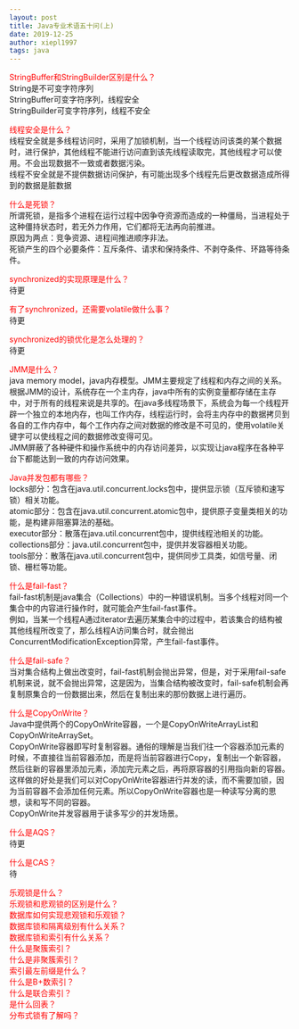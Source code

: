 ```yaml
---
layout: post
title: Java专业术语五十问(上)
date: 2019-12-25
author: xiepl1997
tags: java
---
```


<font color="#FF0000">StringBuffer和StringBuilder区别是什么？</font>  
String是不可变字符序列  
StringBuffer可变字符序列，线程安全  
StringBuilder可变字符序列，线程不安全  

<font color="#FF0000">线程安全是什么？</font>  
线程安全就是多线程访问时，采用了加锁机制，当一个线程访问该类的某个数据时，进行保护，其他线程不能进行访问直到该先线程读取完，其他线程才可以使用。不会出现数据不一致或者数据污染。  
线程不安全就是不提供数据访问保护，有可能出现多个线程先后更改数据造成所得到的数据是脏数据  

<font color="#FF0000">什么是死锁？</font>  
所谓死锁，是指多个进程在运行过程中因争夺资源而造成的一种僵局，当进程处于这种僵持状态时，若无外力作用，它们都将无法再向前推进。  
原因为两点：竞争资源、进程间推进顺序非法。  
死锁产生的四个必要条件：互斥条件、请求和保持条件、不剥夺条件、环路等待条件。  

<font color="#FF0000">synchronized的实现原理是什么？</font>  
待更  

<font color="#FF0000">有了synchronized，还需要volatile做什么事？</font>  
待更  

<font color="#FF0000">synchronized的锁优化是怎么处理的？</font>  
待更  

<font color="#FF0000">JMM是什么？</font>  
java memory model，java内存模型。JMM主要规定了线程和内存之间的关系。根据JMM的设计，系统存在一个主内存，java中所有的实例变量都存储在主存中，对于所有的线程来说是共享的。在java多线程场景下，系统会为每一个线程开辟一个独立的本地内存，也叫工作内存，线程运行时，会将主内存中的数据拷贝到各自的工作内存中，每个工作内存之间对数据的修改是不可见的，使用volatile关键字可以使线程之间的数据修改变得可见。  
JMM屏蔽了各种硬件和操作系统中的内存访问差异，以实现让java程序在各种平台下都能达到一致的内存访问效果。  

<font color="#FF0000">Java并发包都有哪些？</font>  
locks部分：包含在java.util.concurrent.locks包中，提供显示锁（互斥锁和速写锁）相关功能。  
atomic部分：包含在java.util.concurrent.atomic包中，提供原子变量类相关的功能，是构建非阻塞算法的基础。  
executor部分：散落在java.util.concurrent包中，提供线程池相关的功能。  
collections部分：java.util.concurrent包中，提供并发容器相关功能。  
tools部分：散落在java.util.concurrent包中，提供同步工具类，如信号量、闭锁、栅栏等功能。  

<font color="#FF0000">什么是fail-fast？</font>  
fail-fast机制是java集合（Collections）中的一种错误机制。当多个线程对同一个集合中的内容进行操作时，就可能会产生fail-fast事件。  
例如，当某一个线程A通过iterator去遍历某集合中的过程中，若该集合的结构被其他线程所改变了，那么线程A访问集合时，就会抛出ConcurrentModificationException异常，产生fail-fast事件。  

<font color="#FF0000">什么是fail-safe？</font>  
当对集合结构上做出改变时，fail-fast机制会抛出异常，但是，对于采用fail-safe机制来说，就不会抛出异常，这是因为，当集合结构被改变时，fail-safe机制会再复制原集合的一份数据出来，然后在复制出来的那份数据上进行遍历。  

<font color="#FF0000">什么是CopyOnWrite？</font>  
Java中提供两个的CopyOnWrite容器，一个是CopyOnWriteArrayList和CopyOnWriteArraySet。  
CopyOnWrite容器即写时复制容器。通俗的理解是当我们往一个容器添加元素的时候，不直接往当前容器添加，而是将当前容器进行Copy，复制出一个新容器，然后往新的容器里添加元素，添加完元素之后，再将原容器的引用指向新的容器。这样做的好处是我们可以对CopyOnWrite容器进行并发的读，而不需要加锁，因为当前容器不会添加任何元素。所以CopyOnWrite容器也是一种读写分离的思想，读和写不同的容器。  
CopyOnWrite并发容器用于读多写少的并发场景。  

<font color="#FF0000">什么是AQS？</font>  
待更  

<font color="#FF0000">什么是CAS？</font>  
待  

<font color="#FF0000">乐观锁是什么？</font>  
<font color="#FF0000">乐观锁和悲观锁的区别是什么？</font>  
<font color="#FF0000">数据库如何实现悲观锁和乐观锁？</font>  
<font color="#FF0000">数据库锁和隔离级别有什么关系？</font>  
<font color="#FF0000">数据库锁和索引有什么关系？</font>  
<font color="#FF0000">什么是聚簇索引？</font>  
<font color="#FF0000">什么是非聚簇索引？</font>  
<font color="#FF0000">索引最左前缀是什么？</font>  
<font color="#FF0000">什么是B+数索引？</font>  
<font color="#FF0000">什么是联合索引？</font>  
<font color="#FF0000">是什么回表？</font>  
<font color="#FF0000">分布式锁有了解吗？</font>  
